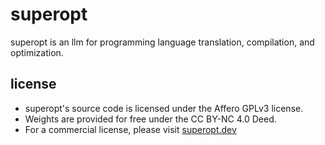 # superopt

superopt is an llm for programming language translation, compilation, and optimization.

## license

- superopt's source code is licensed under the Affero GPLv3 license. 
- Weights are provided for free under the CC BY-NC 4.0 Deed. 
- For a commercial license, please visit [superopt.dev](superopt.dev)
